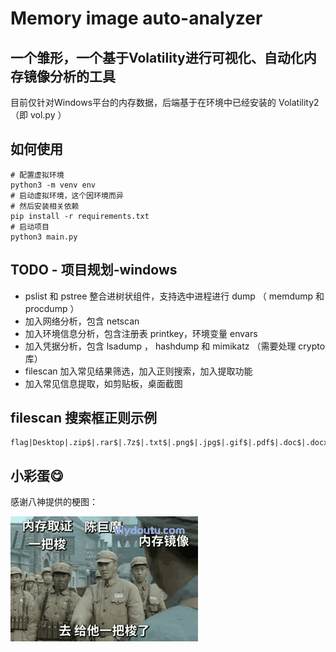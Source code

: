 # Memory image auto-analyzer

## 一个雏形，一个基于Volatility进行可视化、自动化内存镜像分析的工具

目前仅针对Windows平台的内存数据，后端基于在环境中已经安装的 Volatility2 （即 vol.py ）

## 如何使用

```shell
# 配置虚拟环境
python3 -m venv env
# 启动虚拟环境，这个因环境而异
# 然后安装相关依赖
pip install -r requirements.txt
# 启动项目
python3 main.py
```

## TODO - 项目规划-windows

- pslist 和 pstree 整合进树状组件，支持选中进程进行 dump （ memdump 和 procdump ）
- 加入网络分析，包含 netscan
- 加入环境信息分析，包含注册表 printkey，环境变量 envars
- 加入凭据分析，包含 lsadump ， hashdump 和 mimikatz （需要处理 crypto 库）
- filescan 加入常见结果筛选，加入正则搜索，加入提取功能
- 加入常见信息提取，如剪贴板，桌面截图

## filescan 搜索框正则示例

```shell
flag|Desktop|.zip$|.rar$|.7z$|.txt$|.png$|.jpg$|.gif$|.pdf$|.doc$|.docx$|.pcap$|.pcapng$|.raw$|.kdbx$
```

## 小彩蛋😋

感谢八神提供的梗图：

![Just for fun](./sources/JustForFun.gif)
